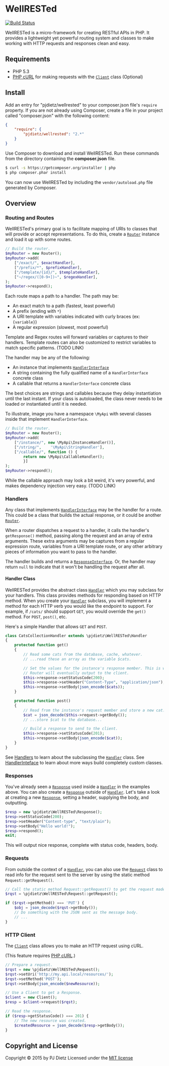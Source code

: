 WellRESTed
==========

[![Build Status](https://travis-ci.org/pjdietz/wellrested.svg?branch=master)](https://travis-ci.org/pjdietz/wellrested)

WellRESTed is a micro-framework for creating RESTful APIs in PHP. It provides a lightweight yet powerful routing system and classes to make working with HTTP requests and responses clean and easy.

Requirements
------------

- PHP 5.3
- [PHP cURL](http://php.net/manual/en/book.curl.php) for making requests with the [`Client`](src/pjdietz/WellRESTed/Client.php) class (Optional)


Install
-------

Add an entry for "pjdietz/wellrested" to your composer.json file's `require` property. If you are not already using Composer, create a file in your project called "composer.json" with the following content:

```json
{
    "require": {
        "pjdietz/wellrested": "2.*"
    }
}
```

Use Composer to download and install WellRESTed. Run these commands from the directory containing the **composer.json** file.

```bash
$ curl -s https://getcomposer.org/installer | php
$ php composer.phar install
```

You can now use WellRESTed by including the `vendor/autoload.php` file generated by Composer.


Overview
--------

### Routing and Routes

WellRESTed's primary goal is to facilitate mapping of URIs to classes that will provide or accept representations. To do this, create a [`Router`](src/pjdietz/WellRESTed/Router.php) instance and load it up with some routes.

```php
// Build the router.
$myRouter = new Router();
$myRouter->add(
    ["/exact/", $exactHandler],
    ["/prefix/*", $prefixHandler],
    ["/template/{id}/", $templateHandler],
    ["~/regex/([0-9+])~", $regexHandler],
);
$myRouter->respond();
```

Each route maps a path to a handler. The path may be:

- An exact match to a path (fastest, least powerful)
- A prefix (ending with `*`)
- A URI template with variables indicated with curly braces (ex: `{variable}`)
- A regular expression (slowest, most powerful)

Template and Regex routes will forward variables or captures to their handlers. Template routes can also be customized to restrict variables to match specific patterns. (TODO LINK)

The handler may be any of the following:
- An instance that implements [`HandlerInterface`](src/pjdietz/WellRESTed/Interfaces/HandlerInterface.php)
- A string containing the fully qualified name of a `HandlerInterface` concrete class
- A callable that returns a `HandlerInterface` concrete class

The best choices are strings and callables because they delay instantiation until the last instant. If your class is autoloaded, the class never needs to be loaded or instantiated until it is needed.

To illustrate, image you have a namespace `\MyApi` with several classes inside that implement `HandlerInterface`.

```php
// Build the router.
$myRouter = new Router();
$myRouter->add(
    ["/instance/", new \MyApi\InstanceHandler()],
    ["/string/",    '\MyApi\StringHandler'],
    ["/callable/", function () {
        return new \MyApi\CallableHandler();
        }]
);
$myRouter->respond();
```

While the callable approach may look a bit weird, it's very powerful, and makes dependency injection very easy. (TODO LINK)

### Handlers

Any class that implements [`HandlerInterface`](src/pjdietz/WellRESTed/Interfaces/HandlerInterface.php) may be the handler for a route. This could be a class that builds the actual response, or it could be another [`Router`](src/pjdietz/WellRESTed/Router.php).

When a router dispatches a request to a handler, it calls the handler's `getResponse()` method, passing along the request and an array of extra arguments. These extra arguments may be captures from a regular expression route, variables from a URI template route, or any other arbitrary pieces of information you want to pass to the handler.

The handler builds and returns a [`ResponseInterface`](src/pjdietz/WellRESTed/Interfaces/ResponseInterface.php). Or, the handler may return `null` to indicate that it won't be handling the request after all.

#### Handler Class

WellRESTed provides the abstract class [`Handler`](src/pjdietz/WellRESTed/Handler.php) which you may subclass for your handlers. This class provides methods for responding based on HTTP method. When you create your [`Handler`](src/pjdietz/WellRESTed/Handler.php) subclass, you will implement a method for each HTTP verb you would like the endpoint to support. For example, if `/cats/` should support `GET`, you would override the `get()` method. For `POST`, `post()`, etc.

Here's a simple Handler that allows `GET` and `POST`.

```php
class CatsCollectionHandler extends \pjdietz\WellRESTed\Handler
{
    protected function get()
    {
        // Read some cats from the database, cache, whatever.
        // ...read these an array as the variable $cats.

        // Set the values for the instance's response member. This is what the
        // Router will eventually output to the client.
        $this->response->setStatusCode(200);
        $this->response->setHeader("Content-Type", "application/json");
        $this->response->setBody(json_encode($cats));
    }

    protected function post()
    {
        // Read from the instance's request member and store a new cat.
        $cat = json_decode($this->request->getBody());
        // ...store $cat to the database...

        // Build a response to send to the client.
        $this->response->setStatusCode(201);
        $this->response->setBody(json_encode($cat));
    }
}
```

See [Handlers](https://github.com/pjdietz/wellrested/wiki/Handlers) to learn about the subclassing the [`Handler`](src/pjdietz/WellRESTed/Handler.php) class.
See [HandlerInteface](https://github.com/pjdietz/wellrested/wiki/HandlerInterface) to learn about more ways build completely custom classes.

### Responses

You've already seen a [`Response`](src/pjdietz/WellRESTed/Response.php) used inside a [`Handler`](src/pjdietz/WellRESTed/Handler.php) in the examples above. You can also create a [`Response`](src/pjdietz/WellRESTed/Response.php) outside of [`Handler`](src/pjdietz/WellRESTed/Handler.php). Let's take a look at creating a new [`Response`](src/pjdietz/WellRESTed/Response.php), setting a header, supplying the body, and outputting.

```php
$resp = new \pjdietz\WellRESTed\Response();
$resp->setStatusCode(200);
$resp->setHeader("Content-type", "text/plain");
$resp->setBody("Hello world!");
$resp->respond();
exit;
```

This will output nice response, complete with status code, headers, body.

### Requests

From outside the context of a [`Handler`](src/pjdietz/WellRESTed/Handler.php), you can also use the [`Request`](src/pjdietz/WellRESTed/Request.php) class to read info for the request sent to the server by using the static method `Request::getRequest()`.

```php
// Call the static method Request::getRequest() to get the request made to the server.
$rqst = \pjdietz\WellRESTed\Request::getRequest();

if ($rqst->getMethod() === 'PUT') {
    $obj = json_decode($rqst->getBody());
    // Do something with the JSON sent as the message body.
    // ...
}
```

### HTTP Client

The [`Client`](src/pjdietz/WellRESTed/Client.php) class allows you to make an HTTP request using cURL.

(This feature requires [PHP cURL](http://php.net/manual/en/book.curl.php).)

```php
// Prepare a request.
$rqst = new \pjdietz\WellRESTed\Request();
$rqst->setUri('http://my.api.local/resources/');
$rqst->setMethod('POST');
$rqst->setBody(json_encode($newResource));

// Use a Client to get a Response.
$client = new Client();
$resp = $client->request($rqst);

// Read the response.
if ($resp->getStatusCode() === 201) {
    // The new resource was created.
    $createdResource = json_decode($resp->getBody());
}
```

Copyright and License
---------------------
Copyright © 2015 by PJ Dietz
Licensed under the [MIT license](http://opensource.org/licenses/MIT)
